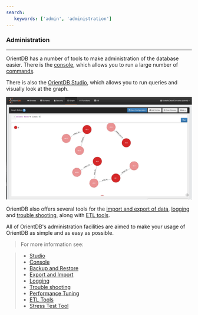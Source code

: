 ```yaml
---
search:
   keywords: ['admin', 'administration']
---
```


<!-- proofread 2015-01-06 SAM -->

### Administration
_____

OrientDB has a number of tools to make administration of the database easier. There is the [console](Tutorial-Run-the-console.md), which allows you to run a large number of [commands](Console-Commands.md).

There is also the [OrientDB Studio](Studio-Home-page.md), which allows you to run queries and visually look at the graph. 

![GraphEditor](images/GraphEditor.png)

OrientDB also offers several tools for the [import and export of data](Export-and-Import.md), [logging](Logging.md) and [trouble shooting](Troubleshooting.md), along with [ETL tools](ETL-Introduction.md). 

All of OrientDB's administration facilities are aimed to make your usage of OrientDB as simple and as easy as possible. 

>For more information see:

>- [Studio](Studio-Home-page.md)
>- [Console](Console-Commands.md)
>- [Backup and Restore](Backup-and-Restore.md)
>- [Export and Import](Export-and-Import.md)
>- [Logging](Logging.md)
>- [Trouble shooting](Troubleshooting.md)
>- [Performance Tuning](Performance-Tuning.md)
>- [ETL Tools](ETL-Introduction.md)
>- [Stress Test Tool](Stress-Test-Tool.md)
